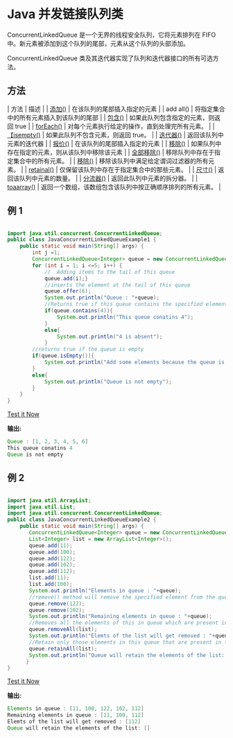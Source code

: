 # Java 并发链接队列类



ConcurrentLinkedQueue 是一个无界的线程安全队列，它将元素排列在 FIFO 中。新元素被添加到这个队列的尾部，元素从这个队列的头部添加。

ConcurrentLinkedQueue 类及其迭代器实现了队列和迭代器接口的所有可选方法。

## 方法

| 方法 | 描述 |
| [添加()](java-concurrentlinkedqueue-add-method) | 在该队列的尾部插入指定的元素 |
| add all() | 将指定集合中的所有元素插入到该队列的尾部 |
| [包含()](java-concurrentlinkedqueue-contains-method) | 如果此队列包含指定的元素，则返回 true |
| [forEach()](java-concurrentlinkedqueue-foreach-method) | 对每个元素执行给定的操作，直到处理完所有元素。 |
| [【isempty()](java-concurrentlinkedqueue-isempty-method) | 如果此队列不包含元素，则返回 true。 |
| [迭代器()](java-concurrentlinkedqueue-iterator-method) | 返回该队列中元素的迭代器 |
| [报价()](java-concurrentlinkedqueue-offer-method) | 在该队列的尾部插入指定的元素 |
| [移除()](java-concurrentlinkedqueue-remove-method) | 如果队列中存在指定的元素，则从该队列中移除该元素 |
| [全部移除()](java-concurrentlinkedqueue-removeall-method) | 移除队列中存在于指定集合中的所有元素。 |
| [移除()](java-concurrentlinkedqueue-removeif-method) | 移除该队列中满足给定谓词过滤器的所有元素。 |
| [retainal()](java-concurrentlinkedqueue-retainall-method) | 仅保留该队列中存在于指定集合中的那些元素。 |
| [尺寸()](java-concurrentlinkedqueue-size-method) | 返回该队列中元素的数量。 |
| [分流器()](java-concurrentlinkedqueue-spliterator-method) | 返回此队列中元素的拆分器。 |
| [toaarray()](java-concurrentlinkedqueue-toarray-method) | 返回一个数组，该数组包含该队列中按正确顺序排列的所有元素。 |

## 例 1

```java

import java.util.concurrent.ConcurrentLinkedQueue;
public class JavaConcurrentLinkedQueueExample1 {
    public static void main(String[] args) {
        int j =1;
        ConcurrentLinkedQueue<Integer> queue = new ConcurrentLinkedQueue<Integer>();
        for (int i = 1; i <=5; i++) {
            //  Adding items to the tail of this queue
            queue.add(i);}
            //inserts the element at the tail of this queue
            queue.offer(6);
            System.out.println("Queue : "+queue);
            //Returns true if this queue contains the specified element
            if(queue.contains(4)){
                System.out.println("This queue conatins 4");
            }
            else{
                System.out.println("4 is absent");
            }
        //returns true if the queue is empty
        if(queue.isEmpty()){
            System.out.println("Add some elements because the queue is empty.");
        }
        else{
            System.out.println("Queue is not empty");
        }
    }
}

```

[Test it Now](https://compiler.javatpoint.com/opr/test.jsp?filename=JavaConcurrentLinkedQueueExample1)

**输出:**

```java
Queue : [1, 2, 3, 4, 5, 6]
This queue conatins 4
Queue is not empty

```

## 例 2

```java

import java.util.ArrayList;
import java.util.List;
import java.util.concurrent.ConcurrentLinkedQueue;
public class JavaConcurrentLinkedQueueExample2 {
    public static void main(String[] args) {
       ConcurrentLinkedQueue<Integer> queue = new ConcurrentLinkedQueue<Integer>();
       List<Integer> list = new ArrayList<Integer>();
       queue.add(11);
       queue.add(100);
       queue.add(122);
       queue.add(102);
       queue.add(112);
       list.add(11);
       list.add(100);
       System.out.println("Elements in queue : "+queue);
       //remove() method will remove the specified element from the queue
       queue.remove(122);
       queue.remove(102);
       System.out.println("Remaining elements in queue : "+queue);
       //Removes all the elements of this in queue which are present in the list
       queue.removeAll(list);
       System.out.println("Elemts of the list will get removed : "+queue);
       //Retain only those elements in this queue that are present in the list
       queue.retainAll(list);
       System.out.println("Queue will retain the elements of the list: "+queue);
      }
}

```

[Test it Now](https://compiler.javatpoint.com/opr/test.jsp?filename=JavaConcurrentLinkedQueueExample2)

**输出:**

```java
Elements in queue : [11, 100, 122, 102, 112]
Remaining elements in queue : [11, 100, 112]
Elemts of the list will get removed : [112]
Queue will retain the elements of the list: []

```